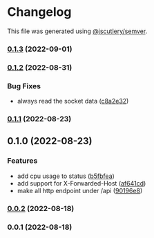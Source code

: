 # Changelog

This file was generated using [@jscutlery/semver](https://github.com/jscutlery/semver).

### [0.1.3](https://github.com/mondaycom/tunnel/compare/tunnel-server-0.1.2...tunnel-server-0.1.3) (2022-09-01)

### [0.1.2](https://github.com/mondaycom/tunnel/compare/tunnel-server-0.1.1...tunnel-server-0.1.2) (2022-08-31)


### Bug Fixes

* always read the socket data ([c8a2e32](https://github.com/mondaycom/tunnel/commit/c8a2e3229755cea252d9d544c3fac4dddbfd522a))

### [0.1.1](https://github.com/mondaycom/tunnel/compare/tunnel-server-0.1.0...tunnel-server-0.1.1) (2022-08-23)

## 0.1.0 (2022-08-23)


### Features

* add cpu usage to status ([b5fbfea](https://github.com/mondaycom/tunnel/commit/b5fbfeaa6404a0cfcab80b69ae5132a3b0bf3f59))
* add support for X-Forwarded-Host ([af641cd](https://github.com/mondaycom/tunnel/commit/af641cd5ed8cbdec966730c980f94380bde48240))
* make all http endpoint under /api ([90196e8](https://github.com/mondaycom/tunnel/commit/90196e8b347326bd4e14b3436ed0d40c7b965f20))

### [0.0.2](https://github.com/DaPulse/monday-localtunnel/compare/tunnel-server-0.0.1...tunnel-server-0.0.2) (2022-08-18)

### 0.0.1 (2022-08-18)
